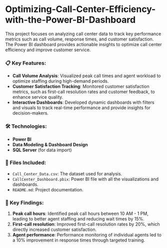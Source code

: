 # Optimizing-Call-Center-Efficiency-with-the-Power-BI-Dashboard

This project focuses on analyzing call center data to track key performance metrics such as call volume, response times, and customer satisfaction. The Power BI dashboard provides actionable insights to optimize call center efficiency and improve customer service.

### 📋 Key Features:
- **Call Volume Analysis**: Visualized peak call times and agent workload to optimize staffing during high-demand periods.
- **Customer Satisfaction Tracking**: Monitored customer satisfaction metrics, such as first-call resolution rates and customer feedback, to enhance service quality.
- **Interactive Dashboards**: Developed dynamic dashboards with filters and visuals to track real-time performance and provide insights for decision-makers.

### 🛠 Technologies:
- **Power BI**
- **Data Modeling & Dashboard Design**
- **SQL Server** (for data import)

### 📂 Files Included:
- `Call_Center_Data.csv`: The dataset used for analysis.
- `CallCenter_Dashboard.pbix`: Power BI file with all the visualizations and dashboards.
- `README.md`: Project documentation.

### 🔑 Key Findings:
1. **Peak call hours**: Identified peak call hours between 10 AM - 1 PM, leading to better agent staffing and reducing wait times by 15%.
2. **First-call resolution**: Improved first-call resolution rates by 20%, which directly increased customer satisfaction.
3. **Agent performance**: Performance monitoring of individual agents led to a 10% improvement in response times through targeted training.

